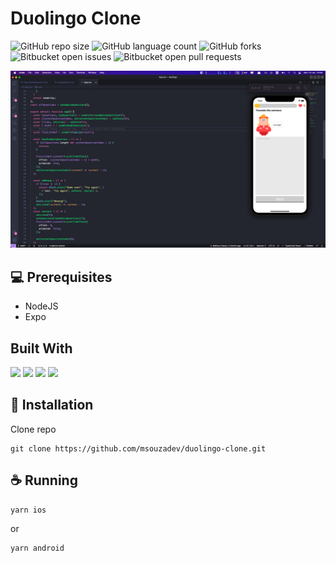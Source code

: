 # Duolingo Clone

<!---Esses são exemplos. Veja https://shields.io para outras pessoas ou para personalizar este conjunto de escudos. Você pode querer incluir dependências, status do projeto e informações de licença aqui--->

![GitHub repo size](https://img.shields.io/github/repo-size/msouzadev/duolingo-clone?style=for-the-badge)
![GitHub language count](https://img.shields.io/github/languages/count/msouzadev/duolingo-clone?style=for-the-badge)
![GitHub forks](https://img.shields.io/github/forks/msouzadev/duolingo-clone?style=for-the-badge)
![Bitbucket open issues](https://img.shields.io/bitbucket/issues/msouzadev/duolingo-clone?style=for-the-badge)
![Bitbucket open pull requests](https://img.shields.io/bitbucket/pr-raw/msouzadev/duolingo-clone?style=for-the-badge)

<img src="project-screenshot.png" alt="exemplo imagem">

## 💻 Prerequisites

- NodeJS
- Expo

## Built With

<img src="https://img.shields.io/badge/TypeScript-007ACC?style=for-the-badge&logo=typescript&logoColor=white"/>
<img  src="https://img.shields.io/badge/JavaScript-323330?style=for-the-badge&logo=javascript&logoColor=F7DF1E"/>
 <img src="https://img.shields.io/badge/React-20232A?style=for-the-badge&logo=react&logoColor=61DAFB"/>
 <img src="https://img.shields.io/badge/React_Native-20232A?style=for-the-badge&logo=react&logoColor=61DAFB" />

## 🚀 Installation

Clone repo

```
git clone https://github.com/msouzadev/duolingo-clone.git
```

## ☕ Running

```
yarn ios
```

or

```
yarn android
```
